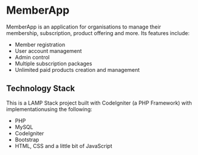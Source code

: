# MemberApp
MemberApp is an application for organisations to manage their membership, subscription, product offering and more. Its features include:
- Member registration
- User account management
- Admin control
- Multiple subscription packages
- Unlimited paid products creation  and management
## Technology Stack
This is a LAMP Stack project built with CodeIgniter (a PHP Framework) with implementationusing the following:
- PHP
- MySQL
- CodeIgniter
- Bootstrap
- HTML, CSS and a little bit of JavaScript
